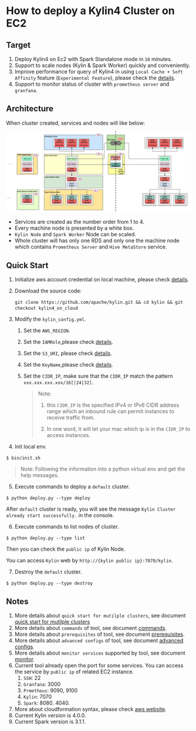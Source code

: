 # How to deploy a Kylin4 Cluster on EC2

## Target

1. Deploy Kylin4 on Ec2 with Spark Standalone mode in `10` minutes.
2. Support to scale nodes (Kylin & Spark Worker) quickly and conveniently.
4. Improve performance for query of Kylin4 in using  `Local Cache + Soft Affinity` feature (`Experimental Feature`), please check the [details](https://kylin.apache.org/blog/2021/10/21/Local-Cache-and-Soft-Affinity-Scheduling/).
5. Support to monitor status of cluster with `prometheus server` and `granfana`.

## Architecture

When cluster created, services and nodes will like below:

![structure](./images/structure.png)

- Services are created as the number order from 1 to 4.
- Every machine node is presented by a white box. 
- `Kylin Node` and `Spark Worker` Node can be scaled.
- Whole cluster will has only one RDS and only one the machine node which contains `Prometheus Server` and `Hive MetaStore` service.

## Quick Start

1. Initialize aws account credential on local machine, please check [details](./readme/prerequisites.md#localaws).
   
2. Download the source code: 
   
   ```shell
   git clone https://github.com/apache/kylin.git && cd kylin && git checkout kylin4_on_cloud
   ```
   
3. Modify the `kylin_config.yml`.
   
   1. Set the `AWS_REGION`.
   
   2. Set the `IAMRole`,please check [details](./readme/prerequisites.md#IAM).
   
   3. Set the `S3_URI`, please check [details](./readme/prerequisites.md#S3).
   
   4. Set the `KeyName`,please check [details](./readme/prerequisites.md#keypair).
   
   5. Set the `CIDR_IP`, make sure that the `CIDR_IP` match the pattern `xxx.xxx.xxx.xxx/16[|24|32]`.
   
      > Note: 
      >
      > 1. this `CIDR_IP` is the specified IPv4 or IPv6 CIDR address range which an inbound rule can permit instances to receive traffic from.
      >
      > 2. In one word, it will let your mac which ip is in the `CIDR_IP` to access instances.
   
4. Init local env.

```She
$ bin/init.sh
```

> Note: Following the information into a python virtual env and get the help messages. 

5. Execute commands to deploy a `default` cluster.

```shell
$ python deploy.py --type deploy
```

After `default` cluster is ready, you will see the message `Kylin Cluster already start successfully.` in the console. 

6. Execute commands to list nodes of cluster.

```shell
$ python deploy.py --type list
```

Then you can check the `public ip` of Kylin Node.

You can access `Kylin` web by `http://{kylin public ip}:7070/kylin`.

7. Destroy the `default` cluster.

```shell
$ python deploy.py --type destroy
```



## Notes

1. More details about `quick start for mutilple clusters`, see document [quick start for mutilple clusters](./readme/quick_start_for_multiple_clusters.md)
1. More details about `commands` of tool, see document [commands](./readme/commands.md).
2. More details about `prerequisites` of tool, see document [prerequisites](./readme/prerequisites.md).
3. More details about `advanced configs` of tool, see document [advanced configs](./readme/advanced_configs.md).
4. More details about `monitor services` supported by tool, see document [monitor](./readme/monitor.md).
5. Current tool already open the port for some services. You can access the service by `public ip` of related EC2 instance.
   1. `SSH`: 22
   2. `Granfana`:  3000
   3. `Prmetheus`:  9090, 9100
   4. `Kylin`: 7070
   5. `Spark`: 8080. 4040.
6. More about cloudformation syntax, please check [aws website](https://docs.aws.amazon.com/AWSCloudFormation/latest/UserGuide/Welcome.html).
7. Current Kylin version is 4.0.0.
8. Current Spark version is 3.1.1.

